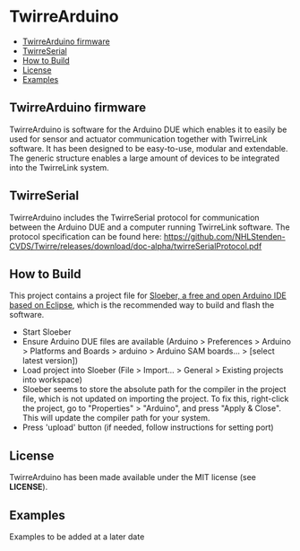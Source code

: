 # TwirreArduino

* [TwirreArduino firmware](#twirrearduino-firmware)
* [TwirreSerial](#twirreserial)
* [How to Build](#how-to-build)
* [License](#license)
* [Examples](#examples)


## TwirreArduino firmware
TwirreArduino is software for the Arduino DUE which enables it to easily be used for sensor and actuator communication together with TwirreLink software. It has been designed to be easy-to-use, modular and extendable. The generic structure enables a large amount of devices to be integrated into the TwirreLink system.

## TwirreSerial
TwirreArduino includes the TwirreSerial protocol for communication between the Arduino DUE and a computer running TwirreLink software. The protocol specification can be found here: <https://github.com/NHLStenden-CVDS/Twirre/releases/download/doc-alpha/twirreSerialProtocol.pdf>

## How to Build
This project contains a project file for [Sloeber, a free and open Arduino IDE based on Eclipse][sloeber], which is the recommended way to build and flash the software.
* Start Sloeber
* Ensure Arduino DUE files are available (Arduino > Preferences > Arduino > Platforms and Boards > arduino > Arduino SAM boards... > [select latest version])
* Load project into Sloeber (File > Import... > General > Existing projects into workspace)
* Sloeber seems to store the absolute path for the compiler in the project file, which is not updated on importing the project. To fix this, right-click the project, go to "Properties" > "Arduino", and press "Apply & Close". This will update the compiler path for your system.
* Press 'upload' button (if needed, follow instructions for setting port)

## License
TwirreArduino has been made available under the MIT license (see **LICENSE**).

## Examples
Examples to be added at a later date



[sloeber]: http://eclipse.baeyens.it/index.shtml
